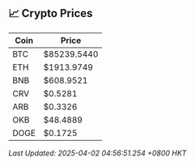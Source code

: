 ## 📈 Crypto Prices

| Coin | Price |
| ---- | ----- |
| BTC | $85239.5440 |
| ETH | $1913.9749 |
| BNB | $608.9521 |
| CRV | $0.5281 |
| ARB | $0.3326 |
| OKB | $48.4889 |
| DOGE | $0.1725 |

_Last Updated: 2025-04-02 04:56:51.254 +0800 HKT_